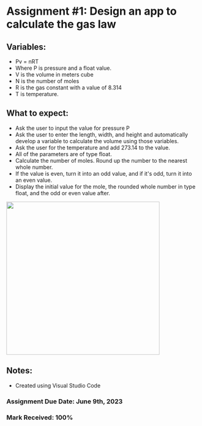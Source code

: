 # Assignment #1: Design an app to calculate the gas law

## Variables: 
- Pv = nRT
- Where P is pressure and a float value.
- V is the volume in meters cube
- N is the number of moles
- R is the gas constant with a value of 8.314
- T is temperature.

## What to expect:
- Ask the user to input the value for pressure P
- Ask the user to enter the length, width, and height and automatically develop a variable to calculate the volume using those variables.
- Ask the user for the temperature and add 273.14 to the value.
- All of the parameters are of type float.
- Calculate the number of moles. Round up the number to the nearest whole number.
- If the value is even, turn it into an odd value, and if it's odd, turn it into an even value.
- Display the initial value for the mole, the rounded whole number in type float, and the odd or even value after.

<img width="400" src="![image](https://github.com/matthewantonis-georgiancollege/PHP_COMP1006/assets/122380719/bbd7241f-03bb-4c86-8dc9-c13a52c56d93)">

## Notes: 
- Created using Visual Studio Code

### Assignment Due Date: June 9th, 2023
### Mark Received: 100%
